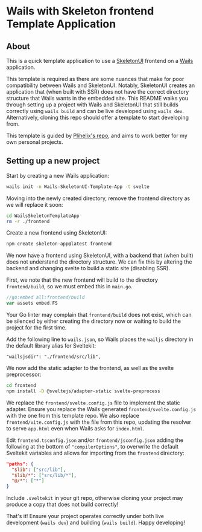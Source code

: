 # Wails with Skeleton frontend Template Application

## About

This is a quick template application to use a [SkeletonUI](https://www.skeleton.dev/) frontend on a [Wails](https://wails.io/) application. 

This template is required as there are some nuances that make for poor compatibility between Wails and SkeletonUI. Notably, SkeletonUI creates an application that (when built with SSR) does not have the correct directory structure that Wails wants in the embedded site. This README walks you through setting up a project with Wails and SkeletonUI that still builds correctly using `wails build` and can be live developed using `wails dev`. Alternatively, cloning this repo should offer a template to start developing from.

This template is guided by [Plihelix's repo](https://github.com/plihelix/wails-template-sveltekit), and aims to work better for my own personal projects.

## Setting up a new project

Start by creating a new Wails application:

```bash
wails init -n Wails-SkeletonUI-Template-App -t svelte
```

Moving into the  newly created directory, remove the frontend directory as we will replace it soon:

```bash
cd WailsSkeletonTemplateApp
rm -r ./frontend
```

Create a new frontend using SkeletonUI:

```bash
npm create skeleton-app@latest frontend
```

We now have a frontend using SkeletonUI, with a backend that (when built) does not understand the directory structure. We can fix this by altering the backend and changing svelte to build a static site (disabling SSR). 

First, we note that the new frontend will build to the directory `frontend/build`, so we must embed this in `main.go`.

```go
//go:embed all:frontend/build
var assets embed.FS
```

Your Go linter may complain that `frontend/build` does not exist, which can be silenced by either creating the directory now or waiting to build the project for the first time.

Add the following line to `wails.json`, so Wails places the `wailjs` directory in the default library alias for Sveltekit:

```
"wailsjsdir": "./frontend/src/lib",
```

We now add the static adapter to the frontend, as well as the svelte preprocessor:

```bash
cd frontend
npm install -D @sveltejs/adapter-static svelte-preprocess
```

We replace the `frontend/svelte.config.js` file to implement the static adapter. Ensure you replace the Wails generated `frontend/svelte.config.js` with the one from this template repo. We also replace `frontend/vite.config.js` with the file from this repo, updating the resolver to serve `app.html` even when Wails asks for `index.html`.

Edit `frontend.tsconfig.json` and/or `frontend/jsconfig.json` adding the following at the bottom of `"compilerOptions"`, to overwrite the default Sveltekit variables and allows for importing from the `frontend` directory:

```json
"paths": {
  "$lib": ["src/lib"],
  "$lib/*": ["src/lib/*"],
  "@/*": ["*"]
}
```

Include `.sveltekit` in your git repo, otherwise cloning your project may produce a copy that does not build correctly!

That's it! Ensure your project operates correctly under both live development (`wails dev`) and building (`wails build`). Happy developing!